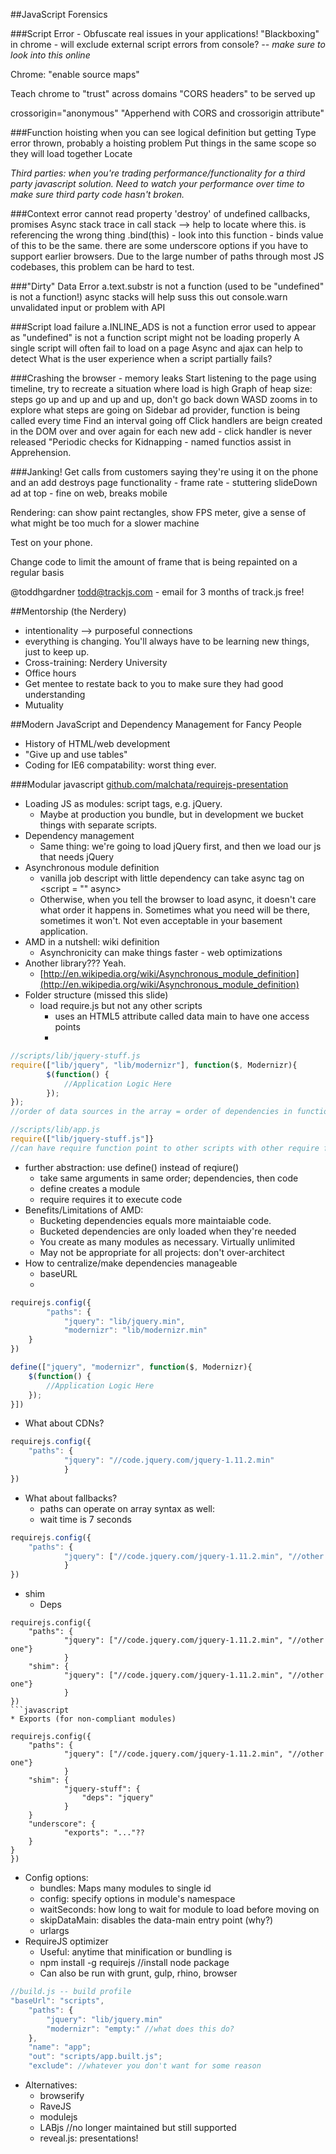 ##JavaScript Forensics

###Script Error - Obfuscate real issues in your applications!
"Blackboxing" in chrome - will exclude external script errors from console? 
*-- make sure to look into this online*


Chrome: "enable source maps"

Teach chrome to "trust" across domains
"CORS headers" to be served up 

crossorigin="anonymous"
"Apperhend with CORS and crossorigin attribute"

###Function hoisting
when you can see logical definition but getting Type error thrown, probably a hoisting problem
Put things in the same scope so they will load together
Locate 

*Third parties: when you're trading performance/functionality for a third party javascript solution. Need to watch your performance over time to make sure third party code hasn't broken.* 

###Context error
cannot read property 'destroy' of undefined 
callbacks, promises
Async stack trace in call stack
--> help to locate where this. is referencing the wrong thing
.bind(this) - look into this function - binds value of this to be the same. 
there are some underscore options if you have to support earlier browsers. 
Due to the large number of paths through most JS codebases, this problem can be hard to test. 

###"Dirty" Data Error
a.text.substr is not a function (used to be "undefined" is not a function!)
async stacks will help suss this out 
console.warn
unvalidated input or problem with API

###Script load failure
a.INLINE_ADS is not a function
error used to appear as "undefined" is not a function
script might not be loading properly 
A single script will often fail to load on a page 
Async and ajax can help to detect
What is the user experience when a script partially fails? 

###Crashing the browser - memory leaks
Start listening to the page using timeline, try to recreate a situation where load is high
Graph of heap size: steps go up and up and up and up, don't go back down
WASD zooms in to explore what steps are going on 
Sidebar ad provider, function is being called every time 
Find an interval going off
Click handlers are beign created in the DOM over and over again for each new add - click handler is never released
"Periodic checks for Kidnapping - named functios assist in Apprehension.

###Janking! 
Get calls from customers saying they're using it on the phone and an add destroys page functionality - frame rate - stuttering
slideDown ad at top - fine on web, breaks mobile 

Rendering: can show paint rectangles, show FPS meter, give a sense of what might be too much for a slower machine

Test on your phone.

Change code to limit the amount of frame that is being repainted on a regular basis

@toddhgardner
todd@trackjs.com - email for 3 months of track.js free! 


##Mentorship (the Nerdery)
* intentionality --> purposeful connections
* everything is changing. You'll always have to be learning new things, just to keep up. 
* Cross-training: Nerdery University
* Office hours
* Get mentee to restate back to you to make sure they had good understanding 
* Mutuality

##Modern JavaScript and Dependency Management for Fancy People 
* History of HTML/web development
* "Give up and use tables"
* Coding for IE6 compatability: worst thing ever. 

###Modular javascript
	[github.com/malchata/requirejs-presentation](github.com/malchata/requirejs-presentation)

* Loading JS as modules: script tags, e.g. jQuery. 
	* Maybe at production you bundle, but in development we bucket things with separate scripts. 
* Dependency management
	* Same thing: we're going to load jQuery first, and then we load our js that needs jQuery
* Asynchronous module definition
	*  vanilla job descript with little dependency can take async tag on <script = "" async></script>
	*  Otherwise, when you tell the browser to load async, it doesn't care what order it happens in. Sometimes what you need will be there, sometimes it won't. Not even acceptable in your basement application. 
* AMD in a nutshell: wiki definition 
	* Asynchronicity can make things faster - web optimizations
* Another library??? Yeah. 
	* [http://en.wikipedia.org/wiki/Asynchronous_module_definition](http://en.wikipedia.org/wiki/Asynchronous_module_definition)
* Folder structure (missed this slide)
	* load require.js but not any other scripts
		* uses an HTML5 attribute called data main to have one access points 
		* <script src="scripts/require.js" data-main="scripts/app" type=""></script>
```JavaScript
//scripts/lib/jquery-stuff.js
require(["lib/jquery", "lib/modernizr"], function($, Modernizr){
		$(function() {
			//Application Logic Here
		});
});
//order of data sources in the array = order of dependencies in function scope.
```

```JavaScript
//scripts/lib/app.js
require(["lib/jquery-stuff.js"]}
//can have require function point to other scripts with other require functions
```

* further abstraction: use define() instead of reqiure()
	* take same arguments in same order; dependencies, then code
	* define creates a module 
	* require requires it to execute code
* Benefits/Limitations of AMD: 
	* Bucketing dependencies equals more maintaiable code. 
	* Bucketed dependencies are only loaded when they're needed 
	* You create as many modules as necessary. Virtually unlimited
	* May not be appropriate for all projects: don't over-architect
* How to centralize/make dependencies manageable
	* baseURL 
	* <script src="scripts/require.js" data-main="scripts.app"></script>

```javascript
requirejs.config({
		"paths": {
			"jquery": "lib/jquery.min",
			"modernizr": "lib/modernizr.min"
	}
})
```

```javascript
define(["jquery", "modernizr", function($, Modernizr){
	$(function() {
		//Application Logic Here
	});	
}])
```
* What about CDNs?
```javascript
requirejs.config({
	"paths": {
			"jquery": "//code.jquery.com/jquery-1.11.2.min"
			}
})
```
* What about fallbacks? 
	* paths can operate on array syntax as well: 
	* wait time is 7 seconds
```javascript
requirejs.config({
	"paths": {
			"jquery": ["//code.jquery.com/jquery-1.11.2.min", "//other one"}
			}
})
```
* shim 
	* Deps
```
requirejs.config({
	"paths": {
			"jquery": ["//code.jquery.com/jquery-1.11.2.min", "//other one"}
			}
	"shim": {
			"jquery": ["//code.jquery.com/jquery-1.11.2.min", "//other one"}
			}
})
```javascript
* Exports (for non-compliant modules)

requirejs.config({
	"paths": {
			"jquery": ["//code.jquery.com/jquery-1.11.2.min", "//other one"}
			}
	"shim": {
			"jquery-stuff": {
				"deps": "jquery"
			}
	}
	"underscore": {
			"exports": "..."??
	}
}
})
```
* Config options: 
	* bundles: Maps many modules to single id
	* config: specify options in module's namespace
	* waitSeconds: how long to wait for module to load before moving on
	* skipDataMain: disables the data-main entry point (why?)
	* urlargs
* RequireJS optimizer
	* Useful: anytime that minification or bundling is 
	* npm install -g requirejs //install node package
	* Can also be run with grunt, gulp, rhino, browser

```javascript
//build.js -- build profile
"baseUrl": "scripts",
	"paths": {
		"jquery": "lib/jquery.min"
		"modernizr": "empty:" //what does this do?
	},
	"name": "app";
	"out": "scripts/app.built.js";
	"exclude": //whatever you don't want for some reason
```
* Alternatives: 
	* browserify
	* RaveJS
	* modulejs
	* LABjs //no longer maintained but still supported
	* reveal.js: presentations! 



